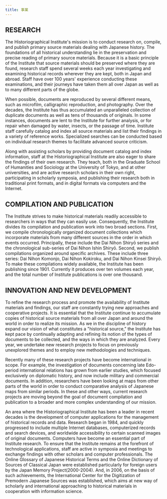 ```yaml
---
title: 事業
---
```


<h2 class="h03">RESEARCH</h2>

<v-img src="/assets/img/about/about_hi_mission_01.jpeg"></v-img>

The Historiographical Institute's mission is to conduct research on, compile, and publish primary source materials dealing with Japanese history. The foundations of all historical understanding lie in the preservation and precise reading of primary source materials. Because it is a basic principle of the Institute that source materials should be preserved where they are found, research staff spend several weeks each year investigating and examining historical records wherever they are kept, both in Japan and abroad. Staff have over 100 years' experience conducting these examinations, and their journeys have taken them all over Japan as well as to many different parts of the globe.

When possible, documents are reproduced by several different means, such as microfilm, calligraphic reproduction, and photography. Over the decades, the Institute has thus accumulated an unparalleled collection of duplicate documents as well as tens of thousands of originals. In some instances, documents are lent to the Institute for further analysis, or for repair when damaged by water, insects, or the passage of time. Institute staff carefully catalog and index all source materials and list their findings in a variety of reference works. Specialized searches can be conducted based on individual research themes to facilitate advanced source criticism.

Along with assisting scholars by providing document catalog and index information, staff at the Historiographical Institute are also eager to share the findings of their own research. They teach, both in the Graduate School of Humanities and Sociology at the University of Tokyo, and at other universities, and are active research scholars in their own right, participating in scholarly symposia, and publishing their research both in traditional print formats, and in digital formats via computers and the Internet.


<h2 class="h03 mt2">COMPILATION AND PUBLICATION</h2>

The Institute strives to make historical materials readily accessible to researchers in ways that they can easily use. Consequently, the Institute divides its compilation and publication work into two broad sections. First, we compile chronologically organized document collections which incorporate materials from many different sources in the order in which events occurred. Principally, these include the Dai Nihon Shiryō series and the chronological sub-series of Dai Nihon Ishin Shiryō. Second, we publish compilations organized around specific archives. These include three series: Dai Nihon Komonjo, Dai Nihon Kokiroku, and Dai Nihon Kinsei Shiryō. To make these compilations widely available, the Institute has been publishing since 1901. Currently it produces over ten volumes each year, and the total number of Institute publications is over one thousand.


<h2 class="h03 mt2">INNOVATION AND NEW DEVELOPMENT</h2>

To refine the research process and promote the availability of Institute materials and findings, our staff are constantly trying new approaches and cooperative projects. It is essential that the Institute continue to accumulate copies of historical source materials from all over Japan and around the world in order to realize its mission. As we in the discipline of history expand our vision of what constitutes a "historical source," the Institute has kept pace by continually adapting and refining its notion of the types of documents to be collected, and the ways in which they are analyzed. Every year, we undertake new research projects to focus on previously unexplored themes and to employ new methodologies and techniques.

Recently many of these research projects have become international in scope. For example, the investigation of documents concerning late Edo-period international relations has grown from earlier studies, which focused exclusively on diplomatic history, and now include military and commercial documents. In addition, researchers have been looking at maps from other parts of the world in order to conduct comparative analysis of Japanese maps from similar periods. In these and other ways, current research projects are moving beyond the goal of document compilation and publication to a broader and more complex understanding of our mission.

An area where the Historiographical Institute has been a leader in recent decades is the development of computer applications for the management of historical records and data. Research began in 1984, and quickly progressed to include multiple Internet databases, computerized records and search devices, and worldwide accessibility to certain scanned images of original documents. Computers have become an essential part of Institute research. To ensure that the Institute remains at the forefront of technological applications, staff are active in symposia and meetings to exchange findings with other scholars and computer professionals. The Online Glossary of Japanese Historical Terms and the Online Dictionary of Sources of Classical Japan were established particularly for foreign users by the Japan Memory Project(2000-2004). And, in 2006, on the basis of such achievements, the International Center for the Digitization of Premodern Japanese Sources was established, which aims at new way of scholarly and international approaching to historical materials in cooperation with information science.

<v-img src="/assets/img/about/about_hi_mission_02.jpeg" width="300px"></v-img>